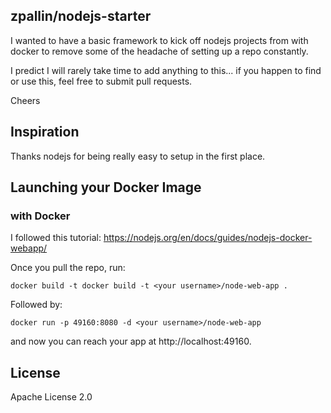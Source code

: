 ## zpallin/nodejs-starter

I wanted to have a basic framework to kick off nodejs projects from with docker to remove some of the headache of setting up a repo constantly.

I predict I will rarely take time to add anything to this... if you happen to find or use this, feel free to submit pull requests.

Cheers

## Inspiration

Thanks nodejs for being really easy to setup in the first place.

## Launching your Docker Image

### with Docker

I followed this tutorial: https://nodejs.org/en/docs/guides/nodejs-docker-webapp/

Once you pull the repo, run:

`docker build -t docker build -t <your username>/node-web-app .`

Followed by:

`docker run -p 49160:8080 -d <your username>/node-web-app`

and now you can reach your app at http://localhost:49160.

## License

Apache License 2.0


